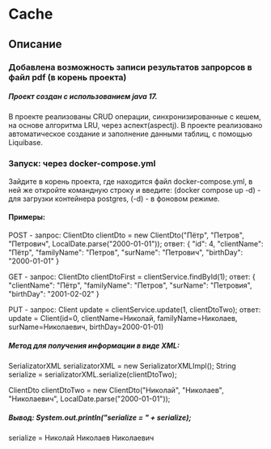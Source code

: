# Cache

## Описание

### Добавлена возможность записи результатов запрорсов в файл pdf (в корень проекта)

##### Проект создан с использованием java 17.

В проекте реализованы CRUD операции, синхронизированные с кешем, на основе алгоритма LRU, через аспект(aspectj).
В проекте реализовано автоматическое создание и заполнение данными таблиц, с помощью Liquibase.

### Запуск: через docker-compose.yml

Зайдите в корень проекта, где находится файл docker-compose.yml,
в ней же откройте командную строку и введите: (docker compose up -d) - для загрузки контейнера postgres,
(-d) - в фоновом режиме.

#### Примеры:

POST - запрос: ClientDto clientDto = new ClientDto("Пётр", "Петров", "Петрович", LocalDate.parse("2000-01-01"));
ответ:
{
"id": 4,
"clientName": "Пётр",
"familyName": "Петров",
"surName": "Петрович",
"birthDay": "2000-01-01"
}

GET - запрос: ClientDto clientDtoFirst = clientService.findById(1);
ответ:
{
"clientName": "Пётр",
"familyName": "Петров",
"surName": "Петровия",
"birthDay": "2001-02-02"
}

PUT - запрос: Client update = clientService.update(1, clientDtoTwo);
ответ: update = Client(id=0, clientName=Николай, familyName=Николаев, surName=Николаевич, birthDay=2000-01-01)

##### Метод для получения информации в виде XML:

SerializatorXML serializatorXML = new SerializatorXMLImpl();
String serialize = serializatorXML.serialize(clientDtoTwo);

ClientDto clientDtoTwo = new ClientDto("Николай", "Николаев", "Николаевич",
LocalDate.parse("2000-01-01"));

##### Вывод: System.out.println("serialize = " + serialize);

serialize = <?xml version="1.0" encoding="UTF-8" standalone="yes"?>
<clientDto>
<birthDay/>
<clientName>Николай</clientName>
<familyName>Николаев</familyName>
<surName>Николаевич</surName>
</clientDto>
